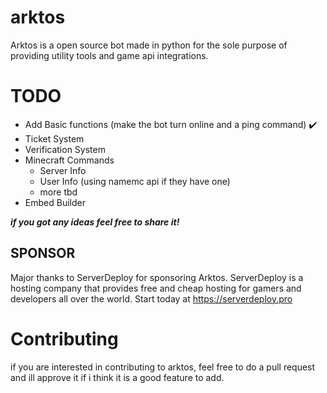 # arktos
Arktos is a open source bot made in python for the sole purpose of providing utility tools and game api integrations.

# TODO
- Add Basic functions (make the bot turn online and a ping command) ✔️
- Ticket System
- Verification System
- Minecraft Commands
  - Server Info
  - User Info (using namemc api if they have one)
  - more tbd
- Embed Builder
  
***if you got any ideas feel free to share it!***

## SPONSOR
Major thanks to ServerDeploy for sponsoring Arktos. 
ServerDeploy is a hosting company that provides free and cheap hosting for gamers and developers all over the world. Start today at https://serverdeploy.pro

# Contributing
if you are interested in contributing to arktos, feel free to do a pull request and ill approve it if i think it is a good feature to add.
